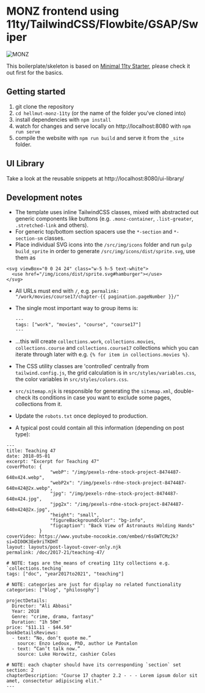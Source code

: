 # MONZ frontend using 11ty/TailwindCSS/Flowbite/GSAP/Swiper

![MONZ](https://www.m-o.nz/images/monz_O_hover.png)

This boilerplate/skeleton is based on [Minimal 11ty Starter](https://github.com/tomreinert/minimal-11ty-tailwind-starter), please check it out first for the basics.

## Getting started

1. git clone the repository
2. `cd hellmut-monz-11ty` (or the name of the folder you've cloned into)
3. install dependencies with `npm install`
4. watch for changes and serve locally on http://localhost:8080 with `npm run serve`
5. compile the website with `npm run build` and serve it from the `_site` folder.

## UI Library

Take a look at the reusable snippets at http://localhost:8080/ui-library/

## Development notes

* The template uses inline TailwindCSS classes, mixed with abstracted out generic components like buttons (e.g. `.monz-container`, `.list-greater`, `.stretched-link` and others).
* For generic top/bottom section spacers use the `*-section` and `*-section-sm` classes.
* Place individual SVG icons into the `/src/img/icons` folder and run `gulp build_sprite` in order to generate `/src/img/icons/dist/sprite.svg`, use them as
```
<svg viewBox="0 0 24 24" class="w-5 h-5 text-white">
  <use href="/img/icons/dist/sprite.svg#hamburger"></use>
</svg>
```

* All URLs must end with `/`, e.g. `permalink: "/work/movies/course17/chapter-{{ pagination.pageNumber }}/"`
* The single most important way to group items is:

  ```
  ---
  tags: ["work", "movies", "course", "course17"]
  ---
  ```

* ...this will create `collections.work`, `collections.movies`, `collections.course` and `collections.course17` collections which you can iterate through later with e.g. `{% for item in collections.movies %}`.
* The CSS utility classes are 'controlled' centrally from `tailwind.config.js`, the grid calculation is in `src/styles/variables.css`, the color variables in `src/styles/colors.css`.
* `src/sitemap.njk` is responsible for generating the `sitemap.xml`, double-check its conditions in case you want to exclude some pages, collections from it.
* Update the `robots.txt` once deployed to production.
* A typical post could contain all this information (depending on post type):

```
---
title: Teaching 47
date: 2018-05-01
excerpt: "Excerpt for Teaching 47"
coverPhoto: {
                "webP": "/img/pexels-rdne-stock-project-8474487-640x424.webp",
                "webP2x": "/img/pexels-rdne-stock-project-8474487-640x424@2x.webp",
                "jpg": "/img/pexels-rdne-stock-project-8474487-640x424.jpg",
                "jpg2x": "/img/pexels-rdne-stock-project-8474487-640x424@2x.jpg",
                "height": "small",
                "figureBackgroundColor": "bg-info",
                "figcaption": "Back View of Astronauts Holding Hands"
            }
coverVideo: https://www.youtube-nocookie.com/embed/r6sGWTCMz2k?si=DI0OK3Ee9riTKDHT
layout: layouts/post-layout-cover-only.njk
permalink: /doc/2017-21/teaching-47/

# NOTE: tags are the means of creating 11ty collections e.g. `collections.teching`
tags: ["doc", "year2017to2021", "teaching"]

# NOTE: categories are just for display no related functionality
categories: ["blog", "philosophy"]

projectDetails:
  Director: "Ali Abbasi"
  Year: 2018
  Genre: "crime, drama, fantasy"
  Duration: "1h 50m"
price: "$11.11 - $44.50"
bookDetailsReviews:
  - text: “No, don’t quote me.”
    source: Enzo Ledoux, PhD, author Le Pantalon
  - text: “Can’t talk now.”
    source: Luke Horowitz, cashier Coles

# NOTE: each chapter should have its corresponding `section` set
section: 2
chapterDescription: "Course 17 chapter 2.2 - - - Lorem ipsum dolor sit amet, consectetur adipiscing elit."
---
```